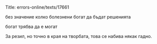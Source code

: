 Title: errors-online/texts/17661

без значение колко болезнени богат да бъдат решенията

богат трябва да е могат

За резил, но точно в края на творбата, това се набива някак гадно.

